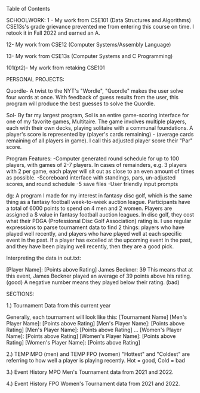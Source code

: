 Table of Contents

SCHOOLWORK:
1 -
My work from CSE101 (Data Structures and Algorithms)
CSE13s's grade grievance prevented me from entering this course on time.
I retook it in Fall 2022 and earned an A.

12-
My work from CSE12 (Computer Systems/Assembly Language)

13-
My work from CSE13s (Computer Systems and C Programming)

101(pt2)-
My work from retaking CSE101

PERSONAL PROJECTS:

Quordle- A twist to the NYT's "Wordle", "Quordle" makes the user solve four words 
at once. With feedback of guess results from the user, this program will produce the
best guesses to solve the Quordle.

Sol- By far my largest program, Sol is an entire game-scoring interface for one of my
favorite games, Multitaire. The game involves multiple players, each with their own decks, playing solitaire with a communal foundations. A player's score is represented
by (player's cards remaining) - (average cards remaining of all players in game). I call this 
adjusted player score their "Par" score.

Program Features:
-Computer generated round schedule for up to 100 players, with games of 2-7 players. In cases
of remainders, e.g. 3 players with 2 per game, each player will sit out as close to an even amount of times as possible.
-Scoreboard interface with standings, pars, un-adjusted scores, and round schedule
-5 save files
-User friendly input prompts

dg: A program I made for my interest in fantasy disc golf, which is the same thing as a fantasy football week-to-week auction league. Participants have a total of 6000 points to spend on 4 men and 2 women. Players are assigned a $ value in fantasy football auction leagues. In disc golf, they cost what their PDGA (Professional Disc Golf Association) rating is. I use regular expressions to parse tournament data to find 2 things: players who have played well recently, and players who have played well at each specific event in the past. If a player has excelled at the upcoming event in the past, and they have been playing well recently, then they are a good pick. 

Interpreting the data in out.txt:

[Player Name]:  [Points above Rating]
James Beckner: 39
This means that at this event, James Beckner played an average of 39 points above his rating. (good)
A negative number means they played below their rating. (bad)


SECTIONS:

1.) Tournament Data from this current year

Generally, each tournament will look like this:
<blank line>
[Tournament Name]
[Men's Player Name]:  [Points above Rating]
[Men's Player Name]:  [Points above Rating]
[Men's Player Name]:  [Points above Rating]
...
<blank line>
[Women's Player Name]:  [Points above Rating]
[Women's Player Name]:  [Points above Rating]
[Women's Player Name]:  [Points above Rating]

2.) TEMP MPO (men) and TEMP FPO (women) 
"Hottest" and "Coldest" are referring to how well a player is playing recently. Hot = good, Cold = bad

3.) Event History MPO
Men's Tournament data from 2021 and 2022.

4.) Event History FPO
Women's Tournament data from 2021 and 2022.




